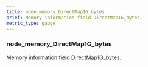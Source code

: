 ```yaml
---
title: node_memory_DirectMap1G_bytes
brief: Memory information field DirectMap1G_bytes.
metric_type: gauge
---
```

### node_memory_DirectMap1G_bytes

Memory information field DirectMap1G_bytes.